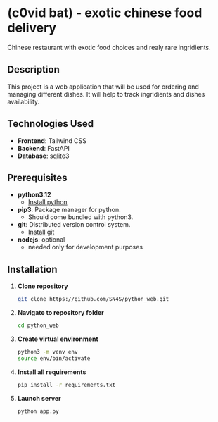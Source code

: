 # (c0vid bat) - exotic chinese food delivery

Chinese restaurant with exotic food choices and realy rare ingridients.

## Description

This project is a web application that will be used for ordering and managing different dishes. It will help to track ingridients and dishes availability.

## Technologies Used

- **Frontend**: Tailwind CSS
- **Backend**: FastAPI
- **Database**: sqlite3

## Prerequisites

- **python3.12**
    - [Install python](https://www.python.org/downloads/)
- **pip3**: Package manager for python.
    - Should come bundled with python3.
- **git**: Distributed version control system.
    - [Install git](https://git-scm.com/downloads)
- **nodejs**: optional
    - needed only for development purposes

## Installation


1. **Clone repository**

   ```bash
   git clone https://github.com/SN4S/python_web.git
   ```
2. **Navigate to repository folder**

   ```bash
   cd python_web
   ```
3. **Create virtual environment**

   ```bash
   python3 -m venv env
   source env/bin/activate
   ```
4. **Install all requirements**

   ```bash
   pip install -r requirements.txt
   ```
5. **Launch server**

   ```bash
   python app.py
   ```